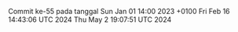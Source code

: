 Commit ke-55 pada tanggal Sun Jan 01 14:00 2023 +0100
Fri Feb 16 14:43:06 UTC 2024
Thu May  2 19:07:51 UTC 2024

